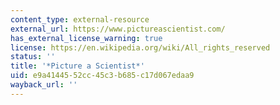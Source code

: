 ```yaml
---
content_type: external-resource
external_url: https://www.pictureascientist.com/
has_external_license_warning: true
license: https://en.wikipedia.org/wiki/All_rights_reserved
status: ''
title: '*Picture a Scientist*'
uid: e9a41445-52cc-45c3-b685-c17d067edaa9
wayback_url: ''
---
```


